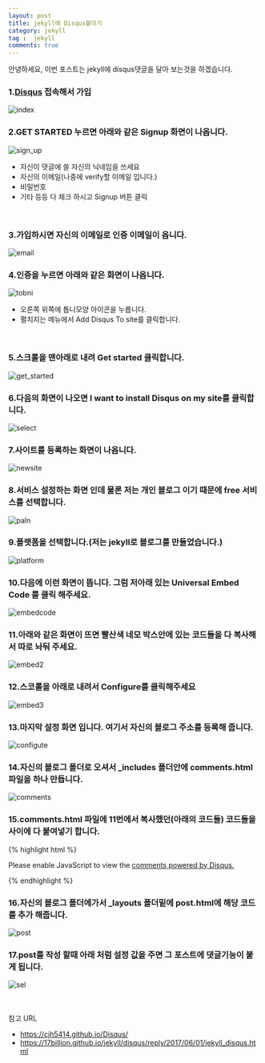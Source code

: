 ```yaml
---
layout: post
title: jekyll에 Disqus붙이기
category: jekyll
tag :  jekyll
comments: true
---
```


<div class="message">
  안녕하세요, 이번 포스트는 jekyll에 disqus댓글을 달아 보는것을 하겠습니다.
</div>

### **1.[Disqus](http://https://disqus.com/) 접속해서 가입**
![index]({{site.url}}/assets/index.JPG)
<br> 

### **2.GET STARTED 누르면 아래와 같은 Signup 화면이 나옵니다.**
![sign_up]({{site.url}}/assets/signup.JPG)

- 자신이 댓글에 쓸 자신의 닉네임을 쓰세요
- 자신의 이메일(나중에 verify할 이메일 입니다.)
- 비밀번호
- 기타 등등 다 체크 하시고 Signup 버튼 클릭
<br>

### **3.가입하시면 자신의 이메일로 인증 이메일이 옵니다.**
![email]({{site.url}}/assets/email.JPG)
<br>

### **4.인증을 누르면 아래와 같은 화면이 나옵니다.**
![tobni]({{site.url}}/assets/tobni.JPG)

- 오른쪽 위쪽에 톱니모양 아이콘을 누릅니다.
- 펼치지는 메뉴에서 Add Disqus To site를 클릭합니다.
<br>

### **5.스크롤을 맨아래로 내려 Get started 클릭합니다.**
![get_started]({{site.url}}/assets/get_started.JPG)
<br>

### **6.다음의 화면이 나오면 I want to install Disqus on my site를 클릭합니다.**
![select]({{site.url}}/assets/select.JPG)
<br>

### **7.사이트를 등록하는 화면이 나옵니다.**
![newsite]({{site.url}}/assets/newsite.JPG)
<br>

### **8.서비스 설정하는 화면 인데 물론 저는 개인 블로그 이기 때문에 free 서비스를 선택합니다.**
![paln]({{site.url}}/assets/paln.JPG)
<br>

### **9.플랫폼을 선택합니다.(저는 jekyll로 블로그를 만들었습니다.)**
![platform]({{site.url}}/assets/platform.JPG)
<br>

### **10.다음에 이런 화면이 뜹니다. 그럼 저아래 있는 Universal Embed Code 를 클릭 해주세요.**
![embedcode]({{site.url}}/assets/embedcode.JPG)
<br>

### **11.아래와 같은 화면이 뜨면 빨산색 네모 박스안에 있는 코드들을 다 복사해서 따로 놔둬 주세요.**
![embed2]({{site.url}}/assets/embed2.JPG)
<br>

### **12.스코롤을 아래로 내려서 Configure를 클릭해주세요**
![embed3]({{site.url}}/assets/embed3.JPG)
<br>

### **13.마지막 설정 화면 입니다. 여기서 자신의 블로그 주소를 등록해 줍니다.**
![configute]({{site.url}}/assets/configute.JPG)
<br>
   
### **14.자신의 블로그 폴더로 오셔서 _includes 폴더안에 comments.html 파일을 하나 만듭니다.**
![comments]({{site.url}}/assets/comments.JPG)
<br>

### **15.comments.html 파일에 11번에서 복사했던(아래의 코드들) 코드들을 사이에 다 붙여넣기 합니다.**
{% highlight html %}
<div id="disqus_thread"></div>
<script>

    /**
     *  RECOMMENDED CONFIGURATION VARIABLES: EDIT AND UNCOMMENT THE SECTION BELOW TO INSERT DYNAMIC VALUES FROM YOUR PLATFORM OR CMS.
     *  LEARN WHY DEFINING THESE VARIABLES IS IMPORTANT: https://disqus.com/admin/universalcode/#configuration-variables*/
    /*
    var disqus_config = function () {
    this.page.url = PAGE_URL;  // Replace PAGE_URL with your page's canonical URL variable
    this.page.identifier = PAGE_IDENTIFIER; // Replace PAGE_IDENTIFIER with your page's unique identifier variable
    };
    */
    (function() { // DON'T EDIT BELOW THIS LINE
        var d = document, s = d.createElement('script');
        s.src = 'https://jbblog-1.disqus.com/embed.js';
        s.setAttribute('data-timestamp', +new Date());
        (d.head || d.body).appendChild(s);
    })();
</script>
<noscript>Please enable JavaScript to view the <a href="https://disqus.com/?ref_noscript">comments powered by Disqus.</a></noscript>

{% endhighlight %}

### **16.자신의 블로그 폴더에가서 _layouts 폴더밑에 post.html에 해당 코드를 추가 해줍니다.**
![post]({{site.url}}/assets/post.JPG)
<br>

### **17.post를 작성 할때 아래 처럼 설정 값을 주면 그 포스트에 댓글기능이 붙게 됩니다.**
![sel]({{site.url}}/assets/sel.JPG)

<br><br>
참고 URL

- https://cjh5414.github.io/Disqus/
- https://17billion.github.io/jekyll/disqus/reply/2017/06/01/jekyll_disqus.html